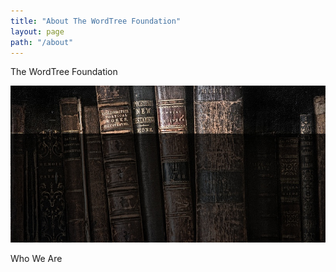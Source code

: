 ```yaml
---
title: "About The WordTree Foundation"
layout: page
path: "/about"
---
```


The WordTree Foundation 

![](./bookbg.jpg)

Who We Are
